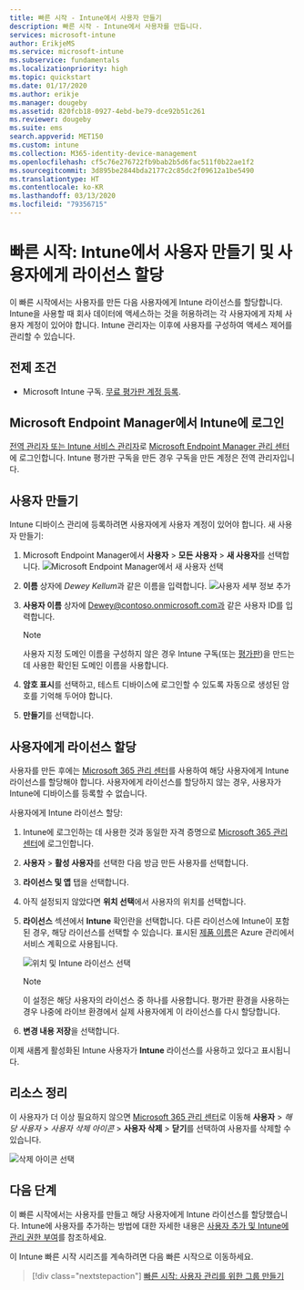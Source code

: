 ```yaml
---
title: 빠른 시작 - Intune에서 사용자 만들기
description: 빠른 시작 - Intune에서 사용자를 만듭니다.
services: microsoft-intune
author: ErikjeMS
ms.service: microsoft-intune
ms.subservice: fundamentals
ms.localizationpriority: high
ms.topic: quickstart
ms.date: 01/17/2020
ms.author: erikje
ms.manager: dougeby
ms.assetid: 820fcb18-0927-4ebd-be79-dce92b51c261
ms.reviewer: dougeby
ms.suite: ems
search.appverid: MET150
ms.custom: intune
ms.collection: M365-identity-device-management
ms.openlocfilehash: cf5c76e276722fb9bab2b5d6fac511f0b22ae1f2
ms.sourcegitcommit: 3d895be2844bda2177c2c85dc2f09612a1be5490
ms.translationtype: HT
ms.contentlocale: ko-KR
ms.lasthandoff: 03/13/2020
ms.locfileid: "79356715"
---
```

# <a name="quickstart-create-a-user-in-intune-and-assign-the-user-a-license"></a>빠른 시작: Intune에서 사용자 만들기 및 사용자에게 라이선스 할당

이 빠른 시작에서는 사용자를 만든 다음 사용자에게 Intune 라이선스를 할당합니다. Intune을 사용할 때 회사 데이터에 액세스하는 것을 허용하려는 각 사용자에게 자체 사용자 계정이 있어야 합니다. Intune 관리자는 이후에 사용자를 구성하여 액세스 제어를 관리할 수 있습니다.

## <a name="prerequisites"></a>전제 조건

- Microsoft Intune 구독. [무료 평가판 계정 등록](../fundamentals/free-trial-sign-up.md).

## <a name="sign-in-to-intune-in-microsoft-endpoint-manager"></a>Microsoft Endpoint Manager에서 Intune에 로그인

[전역 관리자 또는 Intune 서비스 관리자](users-add.md#types-of-administrators)로 [Microsoft Endpoint Manager 관리 센터](https://go.microsoft.com/fwlink/?linkid=2109431)에 로그인합니다. Intune 평가판 구독을 만든 경우 구독을 만든 계정은 전역 관리자입니다.

## <a name="create-a-user"></a>사용자 만들기

Intune 디바이스 관리에 등록하려면 사용자에게 사용자 계정이 있어야 합니다. 새 사용자 만들기:

1. Microsoft Endpoint Manager에서 **사용자** > **모든 사용자** > **새 사용자**를 선택합니다.  ![Microsoft Endpoint Manager에서 새 사용자 선택](./media/quickstart-create-user/create-user.png)
2. **이름** 상자에 *Dewey Kellum*과 같은 이름을 입력합니다.  ![사용자 세부 정보 추가](./media/quickstart-create-user/create-user-02.png)
3. **사용자 이름** 상자에 Dewey@contoso.onmicrosoft.com과 같은 사용자 ID를 입력합니다.

    > [!NOTE]
    > 사용자 지정 도메인 이름을 구성하지 않은 경우 Intune 구독(또는 [평가판](free-trial-sign-up.md#sign-up-for-a-microsoft-intune-free-trial))을 만드는 데 사용한 확인된 도메인 이름을 사용합니다. 

4. **암호 표시**를 선택하고, 테스트 디바이스에 로그인할 수 있도록 자동으로 생성된 암호를 기억해 두어야 합니다.
5. **만들기**를 선택합니다.

## <a name="assign-a-license-to-the-user"></a>사용자에게 라이선스 할당

사용자를 만든 후에는 [Microsoft 365 관리 센터](https://go.microsoft.com/fwlink/p/?LinkId=698854)를 사용하여 해당 사용자에게 Intune 라이선스를 할당해야 합니다. 사용자에게 라이선스를 할당하지 않는 경우, 사용자가 Intune에 디바이스를 등록할 수 없습니다.

사용자에게 Intune 라이선스 할당:

1. Intune에 로그인하는 데 사용한 것과 동일한 자격 증명으로 [Microsoft 365 관리 센터](https://go.microsoft.com/fwlink/p/?LinkId=698854)에 로그인합니다.
2. **사용자** > **활성 사용자**를 선택한 다음 방금 만든 사용자를 선택합니다.
3. **라이선스 및 앱** 탭을 선택합니다.
4. 아직 설정되지 않았다면 **위치 선택**에서 사용자의 위치를 선택합니다.
2. **라이선스** 섹션에서 **Intune** 확인란을 선택합니다. 다른 라이선스에 Intune이 포함된 경우, 해당 라이선스를 선택할 수 있습니다. 표시된 [제품 이름](https://docs.microsoft.com/azure/active-directory/users-groups-roles/licensing-service-plan-reference)은 Azure 관리에서 서비스 계획으로 사용됩니다.

    ![위치 및 Intune 라이선스 선택](./media/quickstart-create-user/create-user-03.png)

   > [!NOTE]
   > 이 설정은 해당 사용자의 라이선스 중 하나를 사용합니다. 평가판 환경을 사용하는 경우 나중에 라이브 환경에서 실제 사용자에게 이 라이선스를 다시 할당합니다.

6. **변경 내용 저장**을 선택합니다.

이제 새롭게 활성화된 Intune 사용자가 **Intune** 라이선스를 사용하고 있다고 표시됩니다.

## <a name="clean-up-resources"></a>리소스 정리

이 사용자가 더 이상 필요하지 않으면 [Microsoft 365 관리 센터](https://go.microsoft.com/fwlink/p/?LinkId=698854)로 이동해 **사용자** > *해당 사용자* > *사용자 삭제 아이콘* > **사용자 삭제** > **닫기**를 선택하여 사용자를 삭제할 수 있습니다.

   ![삭제 아이콘 선택](./media/quickstart-create-user/create-user-04.png)

## <a name="next-steps"></a>다음 단계

이 빠른 시작에서는 사용자를 만들고 해당 사용자에게 Intune 라이선스를 할당했습니다. Intune에 사용자를 추가하는 방법에 대한 자세한 내용은 [사용자 추가 및 Intune에 관리 권한 부여](users-add.md)를 참조하세요.

이 Intune 빠른 시작 시리즈를 계속하려면 다음 빠른 시작으로 이동하세요.

> [!div class="nextstepaction"]
> [빠른 시작: 사용자 관리를 위한 그룹 만들기](quickstart-create-group.md)
